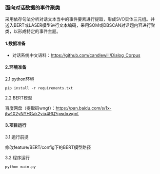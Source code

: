 ### 面向对话数据的事件聚类
采用依存句法分析对话文本当中的事件要素进行提取，形成SVO实体三元组。并送入BERT或LASER模型进行文本编码，采用SOM或DBSCAN对话题内容进行聚类，以形成特定的事件主题。

#### 1.数据准备

- 对话系统中文语料：https://github.com/candlewill/Dialog_Corpus

#### 2.环境准备
2.1 python环境
```
pip install -r requirements.txt
```
2.2 BERT模型

百度网盘（提取码wngt）：https://pan.baidu.com/s/1x-jIw1X2yNYHGak2yiq4RQ?pwd=wgnt

#### 3.项目运行
3.1 运行前提

修改feature/BERT/config下的BERT模型路径

3.2 程序运行
```
python main.py
```